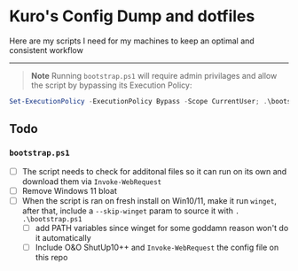 # Kuro's Config Dump and dotfiles

Here are my scripts I need for my machines to keep an optimal and consistent workflow

----

> **Note**
> Running `bootstrap.ps1` will require admin privilages and allow the script by
> bypassing its Execution Policy:

```powershell
Set-ExecutionPolicy -ExecutionPolicy Bypass -Scope CurrentUser; .\bootstrap.ps1
```

## Todo


### `bootstrap.ps1`
- [ ] The script needs to check for additonal files so it can run on its own and
  download them via `Invoke-WebRequest`
- [ ] Remove Windows 11 bloat
- [ ] When the script is ran on fresh install on Win10/11, make it run `winget`,
  after that, include a `--skip-winget` param to source it with `. .\bootstrap.ps1`
  - [ ] add PATH variables since winget for some goddamn reason won't do it 
    automatically
  - [ ] Include O&O ShutUp10++ and `Invoke-WebRequest` the config file on this repo